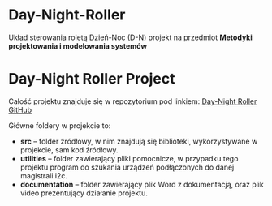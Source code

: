 # Day-Night-Roller

Układ sterowania roletą Dzień-Noc (D-N) projekt na przedmiot **Metodyki projektowania i modelowania systemów**
# Day-Night Roller Project

Całość projektu znajduje się w repozytorium pod linkiem: [Day-Night Roller GitHub](https://github.com/janek252/Day-Night-Roller)

Główne foldery w projekcie to:

- **src** – folder źródłowy, w nim znajdują się biblioteki, wykorzystywane w projekcie, sam kod źródłowy.
- **utilities** – folder zawierający pliki pomocnicze, w przypadku tego projektu program do szukania urządzeń podłączonych do danej magistrali i2c.
- **documentation** – folder zawierający plik Word z dokumentacją, oraz plik video prezentujący działanie projektu.


